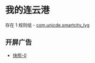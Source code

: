 # 我的连云港

存在 1 规则组 - [com.unicde.smartcity_lyg](/src/apps/com.unicde.smartcity_lyg.ts)

## 开屏广告

- [快照-0](https://gkd-kit.gitee.io/import/13059584)
